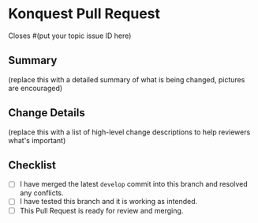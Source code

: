# Konquest Pull Request

Closes #(put your topic issue ID here)

## Summary
(replace this with a detailed summary of what is being changed, pictures are encouraged)

## Change Details
(replace this with a list of high-level change descriptions to help reviewers what's important)

## Checklist
- [ ] I have merged the latest `develop` commit into this branch and resolved any conflicts.
- [ ] I have tested this branch and it is working as intended.
- [ ] This Pull Request is ready for review and merging.